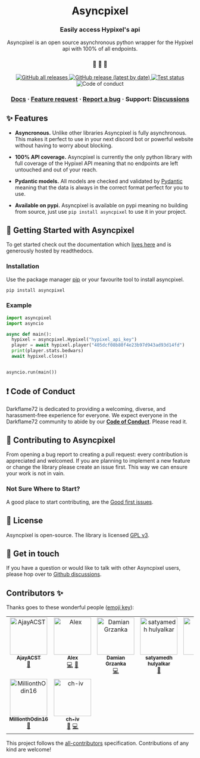 <h1 align="center">
  Asyncpixel
</h1>

<h3 align="center">
  Easily access Hypixel's api
</h3>
<p align="center">
  Asyncpixel is an open source asynchronous python wrapper for the Hypixel api with 100% of all endpoints.
</p>

<h3 align="center">
 🤖 🎨 🚀
</h3>

<p align="center">
  <a href="https://github.com/Darkflame72/asyncpixel/releases">
    <img alt="GitHub all releases" src="https://img.shields.io/github/downloads/Darkflame72/asyncpixel/total">
  </a>
  <a href="https://github.com/Darkflame72/asyncpixel/releases">
    <img alt="GitHub release (latest by date)" src="https://img.shields.io/github/v/release/Darkflame72/asyncpixel">
  </a>
  <a href="https://github.com/Darkflame72/asyncpixel/actions?workflow=Tests">
  <img src="https://github.com/Darkflame72/asyncpixel/workflows/Tests/badge.svg" alt="Test status" />
  </a>
   <img src="https://img.shields.io/badge/Contributor%20Covenant-v2.0%20adopted-ff69b4.svg" alt="Code of conduct" />
</p>

<h3 align="center">
  <a href="https://asyncpixel.readthedocs.org">Docs</a>
  <span> · </span>
  <a href="https://github.com/Darkflame72/asyncpixel/discussions?discussions_q=category%3AIdeas">Feature request</a>
  <span> · </span>
  <a href="https://github.com/Darkflame72/asyncpixel/issues">Report a bug</a>
  <span> · </span>
  Support: <a href="https://github.com/Darkflame72/asyncpixel/discussions">Discussions</a>
</h3>

## ✨ Features

- **Asyncronous.** Unlike other libraries Asyncpixel is fully asynchronous. This makes it perfect to use in your next discord bot or powerful website without having to worry about blocking.

- **100% API coverage.** Asyncpixel is currently the only python library with full coverage of the Hypixel API meaning that no endpoints are left untouched and out of your reach.

- **Pydantic models.** All models are checked and validated by [Pydantic](https://github.com/samuelcolvin/pydantic) meaning that the data is always in the correct format perfect for you to use.

- **Available on pypi.** Asyncpixel is available on pypi meaning no building from source, just use `pip install asyncpixel` to use it in your project.

## 🏁 Getting Started with Asyncpixel

To get started check out the documentation which [lives here](https://asyncpixel.readthedocs.org) and is generously hosted by readthedocs.

### Installation

Use the package manager [pip](https://pip.pypa.io/en/stable/) or your favourite tool to install asyncpixel.

```bash
pip install asyncpixel
```

### Example

```python
import asyncpixel
import asyncio

async def main():
  hypixel = asyncpixel.Hypixel("hypixel_api_key")
  player = await hypixel.player("405dcf08b80f4e23b97d943ad93d14fd")
  print(player.stats.bedwars)
  await hypixel.close()


asyncio.run(main())
```

## ❗ Code of Conduct

Darkflame72 is dedicated to providing a welcoming, diverse, and harassment-free experience for everyone. We expect everyone in the Darkflame72 community to abide by our [**Code of Conduct**](https://github.com/Darkflame72/asyncpixel/blob/main/CODE_OF_CONDUCT.rst). Please read it.

## 🙌 Contributing to Asyncpixel

From opening a bug report to creating a pull request: every contribution is appreciated and welcomed. If you are planning to implement a new feature or change the library please create an issue first. This way we can ensure your work is not in vain.

### Not Sure Where to Start?

A good place to start contributing, are the [Good first issues](https://github.com/Darkflame72/asyncpixel/labels/good%20first%20issue).

## 📝 License

Asyncpixel is open-source. The library is licensed [GPL v3](https://www.gnu.org/licenses/gpl-3.0.en.html).

## 💬 Get in touch

If you have a question or would like to talk with other Asyncpixel users, please hop over to [Github discussions](https://github.com/Darkflame72/asyncpixel/discussions).

## Contributors ✨

Thanks goes to these wonderful people ([emoji key](https://allcontributors.org/docs/en/emoji-key)):

<!-- ALL-CONTRIBUTORS-LIST:START - Do not remove or modify this section -->
<!-- prettier-ignore-start -->
<!-- markdownlint-disable -->
<table>
  <tbody>
    <tr>
      <td align="center" valign="top" width="14.28%"><a href="https://quirky.codes/"><img src="https://avatars2.githubusercontent.com/u/35202521?v=4?s=100" width="100px;" alt="AjayACST"/><br /><sub><b>AjayACST</b></sub></a><br /><a href="#maintenance-AjayACST" title="Maintenance">🚧</a></td>
      <td align="center" valign="top" width="14.28%"><a href="https://github.com/aiexz"><img src="https://avatars3.githubusercontent.com/u/42418433?v=4?s=100" width="100px;" alt="Alex"/><br /><sub><b>Alex</b></sub></a><br /><a href="https://github.com/Darkflame72/asyncpixel/commits?author=aiexz" title="Code">💻</a> <a href="https://github.com/Darkflame72/asyncpixel/issues?q=author%3Aaiexz" title="Bug reports">🐛</a></td>
      <td align="center" valign="top" width="14.28%"><a href="https://github.com/magicaltoast"><img src="https://avatars.githubusercontent.com/u/68669235?v=4?s=100" width="100px;" alt="Damian Grzanka"/><br /><sub><b>Damian Grzanka</b></sub></a><br /><a href="https://github.com/Darkflame72/asyncpixel/commits?author=magicaltoast" title="Code">💻</a></td>
      <td align="center" valign="top" width="14.28%"><a href="https://github.com/satyamedh"><img src="https://avatars.githubusercontent.com/u/47636284?v=4?s=100" width="100px;" alt="satyamedh hulyalkar"/><br /><sub><b>satyamedh hulyalkar</b></sub></a><br /><a href="https://github.com/Darkflame72/asyncpixel/issues?q=author%3Asatyamedh" title="Bug reports">🐛</a></td>
      <td align="center" valign="top" width="14.28%"><a href="https://dubs.rip"><img src="https://avatars.githubusercontent.com/u/59372145?v=4?s=100" width="100px;" alt="dubs"/><br /><sub><b>dubs</b></sub></a><br /><a href="https://github.com/Darkflame72/asyncpixel/issues?q=author%3Aduhby" title="Bug reports">🐛</a></td>
      <td align="center" valign="top" width="14.28%"><a href="https://github.com/Amund211"><img src="https://avatars.githubusercontent.com/u/14028449?v=4?s=100" width="100px;" alt="Amund Eggen Svandal"/><br /><sub><b>Amund Eggen Svandal</b></sub></a><br /><a href="https://github.com/Darkflame72/asyncpixel/commits?author=Amund211" title="Code">💻</a> <a href="https://github.com/Darkflame72/asyncpixel/issues?q=author%3AAmund211" title="Bug reports">🐛</a></td>
      <td align="center" valign="top" width="14.28%"><a href="https://github.com/wald0040"><img src="https://avatars.githubusercontent.com/u/88714744?v=4?s=100" width="100px;" alt="wald0040"/><br /><sub><b>wald0040</b></sub></a><br /><a href="https://github.com/Darkflame72/asyncpixel/issues?q=author%3Awald0040" title="Bug reports">🐛</a></td>
    </tr>
    <tr>
      <td align="center" valign="top" width="14.28%"><a href="https://github.com/MillionthOdin16"><img src="https://avatars.githubusercontent.com/u/102247808?v=4?s=100" width="100px;" alt="MillionthOdin16"/><br /><sub><b>MillionthOdin16</b></sub></a><br /><a href="https://github.com/Darkflame72/asyncpixel/issues?q=author%3AMillionthOdin16" title="Bug reports">🐛</a></td>
      <td align="center" valign="top" width="14.28%"><a href="https://github.com/ch-iv"><img src="https://avatars.githubusercontent.com/u/108201575?v=4?s=100" width="100px;" alt="ch-iv"/><br /><sub><b>ch-iv</b></sub></a><br /><a href="https://github.com/Darkflame72/asyncpixel/issues?q=author%3Ach-iv" title="Bug reports">🐛</a> <a href="https://github.com/Darkflame72/asyncpixel/commits?author=ch-iv" title="Code">💻</a></td>
    </tr>
  </tbody>
</table>

<!-- markdownlint-restore -->
<!-- prettier-ignore-end -->

<!-- ALL-CONTRIBUTORS-LIST:END -->

This project follows the [all-contributors](https://github.com/all-contributors/all-contributors) specification. Contributions of any kind are welcome!
